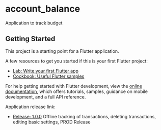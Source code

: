 # account_balance

Application to track budget

## Getting Started

This project is a starting point for a Flutter application.

A few resources to get you started if this is your first Flutter project:

- [Lab: Write your first Flutter app](https://docs.flutter.dev/get-started/codelab)
- [Cookbook: Useful Flutter samples](https://docs.flutter.dev/cookbook)

For help getting started with Flutter development, view the
[online documentation](https://docs.flutter.dev/), which offers tutorials,
samples, guidance on mobile development, and a full API reference.

Application release link:
- [Release: 1.0.0](https://drive.google.com/file/d/1o5W4ZryATJbLxrjEu_AwLr9Lu6oe4WDr/view?usp=sharing)
    Offline tracking of transactions, deleting transactions, editing basic settings, PROD Release